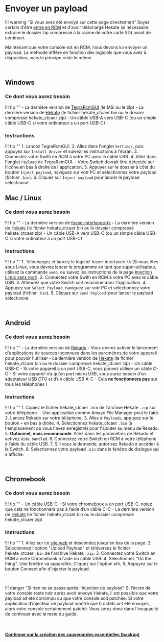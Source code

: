 

# Envoyer un payload

!!! warning "Si vous avez été envoyé sur cette page directement"
    Soyez certain d'être [entré en RCM](entering_rcm_fr.md) et d'avoir téléchargé Hekate (si nécessaire, extraire le dossier zip compressé à la racine de votre carte SD) avant de continuer.

Maintenant que votre console est en RCM, nous devons lui envoyer un payload. La méthode diffère en fonction des logiciels que vous avez à disposition, mais le principe reste le même.

&nbsp;

## Windows

### Ce dont vous aurez besoin

!!! tip ""
    - La dernière version de <a href="https://github.com/eliboa/TegraRcmGUI/releases" target="_blank">TegraRcmGUI</a> (le MSI ou le zip)
    - La dernière version de <a href="https://github.com/CTCaer/hekate/releases/" target="_blank">Hekate</a> (le fichier hekate_ctcaer bin ou le dossier compressé hekate_ctcaer zip)
    - Un câble USB-A vers USB-C (ou un simple câble USB-C si votre ordinateur a un port USB-C)

### Instructions

!!! tip ""
    1. Lancez TegraRcmGUI.
    2. Allez dans l'onglet `Settings`, puis appuyez sur `Install Driver` et suivez les instructions à l'écran.
    3. Connectez votre Swith en RCM à votre PC avec le câble USB.
    4. Allez dans l'onglet `Payload` de TegraRcmGUI.
        - Votre Switch devrait être détectée sur l'icône en bas à droite de l'application.
    5. Appuyer sur le dossier à côté du bouton `Inject payload`, naviguez sur votr PC et sélectionnez votre payload (fichier `.bin`).
    6. Cliquez sur `Inject payload` pour lancer le payload sélectionné.
&nbsp;

## Mac / Linux

### Ce dont vous aurez besoin

!!! tip ""
    - La dernière version de <a href="https://github.com/nh-server/fusee-interfacee-tk/releases" target="_blank">fusee-interfacee-tk</a>
    - La dernière version de <a href="https://github.com/CTCaer/hekate/releases/" target="_blank">Hekate</a> (le fichier hekate_ctcaer bin ou le dossier compressé hekate_ctcaer zip)
    - Un câble USB-A vers USB-C (ou un simple câble USB-C si votre ordinateur a un port USB-C)

### Instructions

!!! tip ""
    1. Téléchargez et lancez le logiciel fusee-interfacee-tk (Si vous êtes sous Linux, vous devrez lancer le programme en tant que super-utilisateur, utilisez la commande `sudo`, ou suivez les instructions de la page [Injection Linux sans root](../../extras/adding_udev_fr.md)).
    2. Connectez votre Swith en RCM à votre PC avec le câble USB.
    3. Attendez que votre Switch soit reconnue dans l'application.
    4. Appuyez sur `Select Payload`, naviguez sur votr PC et sélectionnez votre payload (fichier `.bin`).
    5. Cliquez sur `Send Payload!`pour lancer le payload sélectionné.

&nbsp;

## Android

### Ce dont vous aurez besoin

!!! tip ""
    - La dernière version de <a href="https://github.com/MenosGrante/Rekado/releases" target="_blank">Rekado</a>
        - Vous devrez activer le lancement d'applications de sources inconnues dans les paramètres de votre appareil pour pouvoir l'utiliser
    - La dernière version de <a href="https://github.com/CTCaer/hekate/releases/" target="_blank">Hekate</a> (le fichier hekate_ctcaer bin ou le dossier compressé hekate_ctcaer zip)
    - Un câble USB-C
        - Si votre appareil a un port USB-C, vous pouvez utiliser un câble C-C
        - Si votre appareil n’a qu’un port micro USB, vous aurez besoin d’un adaptateur USB OTG et d’un câble USB A-C
            - Cela **ne fonctionnera pas** sur tous les téléphones !
		
### Instructions

!!! tip ""
    1. Copiez le fichier hekate_ctcaer `.bin` de l'archive Hekate `.zip` sur votre téléphone.
        - Une application comme Amaze File Manager peut le faire.
    2. Lancez Rekado sur votre téléphone.
    3. Allez à `Payloads`, appuyez sur le bouton `+` en bas à droite.
    4. Sélectionnez hekate_ctcaer `.bin` (à l'emplacement où vous l'avez enregistré) pour l'ajouter au menu de Rekado.
    5. **Optionnel, mais recommandé**: Allez dans les paramètres de Rekado et activez `Hide bundled`.
    6. Connectez votre Switch en RCM à votre téléphone à l’aide du câble USB.
    7. S'il vous le demande, autorisez Rekado à accéder à la Switch.
    8. Sélectionnez votre payload `.bin` dans la fenêtre de dialogue qui s'affiche.

&nbsp;

## Chromebook

### Ce dont vous aurez besoin

!!! tip ""
    - Un câble USB-C
    - Si votre chromebook a un port USB-C, notez que cela ne fonctionnera pas à l’aide d’un câble C-C
    - La dernière version de <a href="https://github.com/CTCaer/hekate/releases/" target="_blank">Hekate</a> (le fichier hekate_ctcaer bin ou le dossier compressé hekate_ctcaer zip)

### Instructions
    
!!! tip ""
    1. Allez sur ce [site web](https://switchgui.de/web-payload/) et descendez jusqu'en bas de la page.
    2. Sélectionnez l'option "Upload Payload" et téléversez le fichier hekate_ctcaer `.bin` de l'archive Hekate `.zip`.
    3. Connectez votre Switch en RCM à votre Chromebook à l’aide du câble USB.
    4. Sélectionnez "Do the thing". Une fenêtre va apparaître. Cliquez sur l'option `APX`.
    5. Appuyez sur le bouton Connect afin d'injecter le payload.
    
&nbsp;

!!! danger "Si rien ne se passe après l'injection du payload"
    Si l’écran de votre console reste noir après avoir envoyé Hekate, il est possible que votre payload ait été corrompu ou que votre console soit patchée. Si votre application d’injecteur de payload montre que 0 octets ont été envoyés, alors votre console certainement patché. Vous serez donc dans l'incapacité de continuer avec le reste du guide.

&nbsp;

#### [Continuer sur la création des sauvegardes essentielles (backup) <i class="fa fa-arrow-circle-right fa-lg"></i>](making_essential_backups_fr.md)
